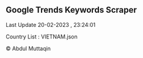 

## Google Trends Keywords Scraper 
 
Last Update 20-02-2023 , 23:24:01

Country List :
VIETNAM.json



© Abdul Muttaqin 
